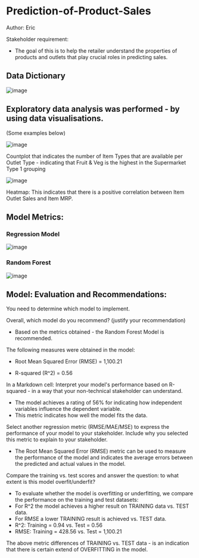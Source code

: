# Prediction-of-Product-Sales

Author: 
Eric

Stakeholder requirement:
- The goal of this is to help the retailer understand the properties of products and outlets that play crucial roles in predicting sales.


## Data Dictionary
![image](https://github.com/FoxEW/Prediction-of-Product-Sales/assets/138833063/733b3ca0-fe20-425b-b80b-55086a427558)



## Exploratory data analysis was performed - by using data visualisations.
(Some examples below)



![image](https://github.com/FoxEW/Prediction-of-Product-Sales/assets/138833063/a4f70301-0559-4675-8f63-695a5739f524)

Countplot that indicates the number of Item Types that are available per Outlet Type - indicating that Fruit & Veg is the highest in the Supermarket Type 1 grouping


![image](https://github.com/FoxEW/Prediction-of-Product-Sales/assets/138833063/e2aa4123-d408-4ad4-a6d1-21b805302c1d)

Heatmap:  This indicates that there is a positive correlation between Item Outlet Sales and Item MRP.



## Model Metrics:

### Regression Model

![image](https://github.com/FoxEW/Prediction-of-Product-Sales/assets/138833063/609acfe4-7215-4a21-9cd3-98c937cf81c8)


### Random Forest

![image](https://github.com/FoxEW/Prediction-of-Product-Sales/assets/138833063/b4fbe216-f51d-4411-b939-7e12982f9727)



## Model: Evaluation and Recommendations:

You need to determine which model to implement.

Overall, which model do you recommend?
(justify your recommendation)

- Based on the metrics obtained - the Random Forest Model is recommended.

The following measures were obtained in the model:

- Root Mean Squared Error (RMSE) = 1,100.21

- R-squared (R^2) = 0.56

In a Markdown cell:
Interpret your model's performance based on R-squared - in a way that your non-technical stakeholder can understand.

- The model achieves a rating of 56% for indicating how independent variables influence the dependent variable.
- This metric indicates how well the model fits the data.

Select another regression metric (RMSE/MAE/MSE) to express the performance of your model to your stakeholder.
Include why you selected this metric to explain to your stakeholder.
- The Root Mean Squared Error (RMSE) metric can be used to measure the performance of the model and indicates the average errors between the predicted and actual values in the model.

Compare the training vs. test scores and answer the question: to what extent is this model overfit/underfit?
- To evaluate whether the model is overfitting or underfitting, we compare the performance on the training and test datasets:
- For R^2 the model achieves a higher result on TRAINING data vs. TEST data.
- For RMSE a lower TRAINING result is achieved vs. TEST data.
- R^2: Training = 0.94 vs. Test = 0.56
- RMSE: Training = 428.56 vs. Test = 1,100.21


The above metric differences of TRAINING vs. TEST data - is an indication that there is certain extend of OVERFITTING in the model.
